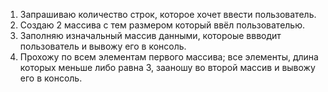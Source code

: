 1. Запрашиваю количество строк, которое хочет ввести пользователь.
2. Создаю 2 массива с тем размером который ввёл пользователью.
3. Заполняю изначальный массив данными, котороые ввводит пользователь и вывожу его в консоль.
3. Прохожу по всем элементам первого массива; все элементы, длина которых меньше либо равна 3, зааношу во второй массив и вывожу его в консоль.